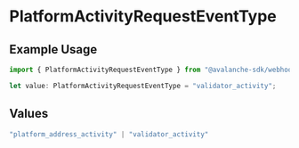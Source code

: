 # PlatformActivityRequestEventType

## Example Usage

```typescript
import { PlatformActivityRequestEventType } from "@avalanche-sdk/webhooks/models/components";

let value: PlatformActivityRequestEventType = "validator_activity";
```

## Values

```typescript
"platform_address_activity" | "validator_activity"
```
